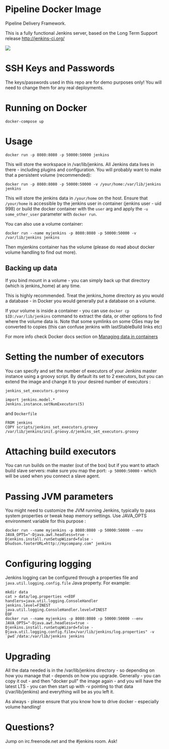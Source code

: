 # Pipeline Docker Image

Pipeline Delivery Framework.

This is a fully functional Jenkins server, based on the Long Term Support release
http://jenkins-ci.org/


<img src="http://jenkins-ci.org/sites/default/files/jenkins_logo.png"/>

# SSH Keys and Passwords
The keys/passwords used in this repo are for demo purposes only! You will need to change them for any real deployments. 

# Running on Docker

```
docker-compose up
```

# Usage

```
docker run -p 8080:8080 -p 50000:50000 jenkins
```

This will store the workspace in /var/lib/jenkins. All Jenkins data lives in there - including plugins and configuration.
You will probably want to make that a persistent volume (recommended):

```
docker run -p 8080:8080 -p 50000:50000 -v /your/home:/var/lib/jenkins jenkins
```

This will store the jenkins data in `/your/home` on the host.
Ensure that `/your/home` is accessible by the jenkins user in container (jenkins user - uid 998) or build the docker container with the `user` arg and apply the `-u some_other_user` parameter with `docker run`.


You can also use a volume container:

```
docker run --name myjenkins -p 8080:8080 -p 50000:50000 -v /var/lib/jenkins jenkins
```

Then myjenkins container has the volume (please do read about docker volume handling to find out more).

## Backing up data

If you bind mount in a volume - you can simply back up that directory
(which is jenkins_home) at any time.

This is highly recommended. Treat the jenkins_home directory as you would a database - in Docker you would generally put a database on a volume.

If your volume is inside a container - you can use ```docker cp $ID:/var/lib/jenkins``` command to extract the data, or other options to find where the volume data is.
Note that some symlinks on some OSes may be converted to copies (this can confuse jenkins with lastStableBuild links etc)

For more info check Docker docs section on [Managing data in containers](https://docs.docker.com/engine/tutorials/dockervolumes/)

# Setting the number of executors

You can specify and set the number of executors of your Jenkins master instance using a groovy script. By default its set to 2 executors, but you can extend the image and change it to your desired number of executors :

`jenkins_set_executors.groovy`
```
import jenkins.model.*
Jenkins.instance.setNumExecutors(5)
```

and `Dockerfile`

```
FROM jenkins
COPY scripts/jenkins_set_executors.groovy /var/lib/jenkins/init.groovy.d/jenkins_set_executors.groovy
```

# Attaching build executors

You can run builds on the master (out of the box) but if you want to attach build slave servers: make sure you map the port: ```-p 50000:50000``` - which will be used when you connect a slave agent.

# Passing JVM parameters

You might need to customize the JVM running Jenkins, typically to pass system properties or tweak heap memory settings. Use JAVA_OPTS environment 
variable for this purpose :

```
docker run --name myjenkins -p 8080:8080 -p 50000:50000 --env JAVA_OPTS="-Djava.awt.headless=true -Djenkins.install.runSetupWizard=false -Dhudson.footerURL=http://mycompany.com" jenkins
```

# Configuring logging

Jenkins logging can be configured through a properties file and `java.util.logging.config.file` Java property.
For example:

```
mkdir data
cat > data/log.properties <<EOF
handlers=java.util.logging.ConsoleHandler
jenkins.level=FINEST
java.util.logging.ConsoleHandler.level=FINEST
EOF
docker run --name myjenkins -p 8080:8080 -p 50000:50000 --env JAVA_OPTS="-Djava.awt.headless=true -Djenkins.install.runSetupWizard=false -Djava.util.logging.config.file=/var/lib/jenkins/log.properties" -v `pwd`/data:/var/lib/jenkins jenkins
```

# Upgrading

All the data needed is in the /var/lib/jenkins directory - so depending on how you manage that - depends on how you upgrade. Generally - you can copy it out - and then "docker pull" the image again - and you will have the latest LTS - you can then start up with -v pointing to that data (/var/lib/jenkins) and everything will be as you left it.

As always - please ensure that you know how to drive docker - especially volume handling!

# Questions?

Jump on irc.freenode.net and the #jenkins room. Ask!
